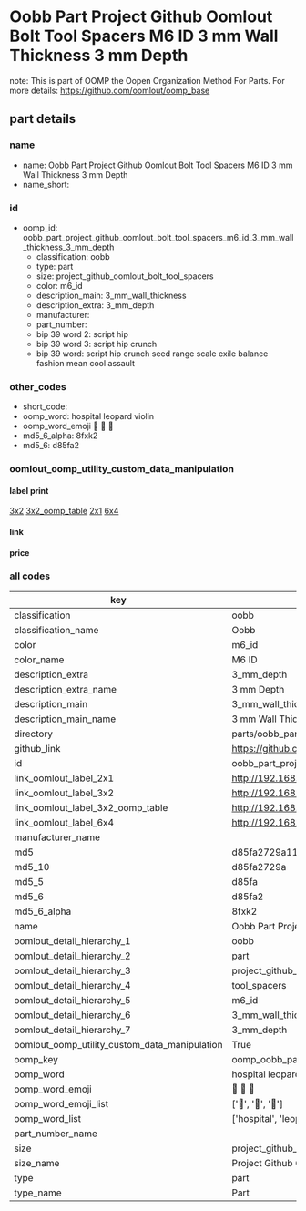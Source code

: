 # Oobb Part Project Github Oomlout Bolt Tool Spacers M6 ID 3 mm Wall Thickness 3 mm Depth  

note: This is part of OOMP the Oopen Organization Method For Parts. For more details: https://github.com/oomlout/oomp_base

##  part details
  







### name
* name: Oobb Part Project Github Oomlout Bolt Tool Spacers M6 ID 3 mm Wall Thickness 3 mm Depth
* name_short: 
### id
* oomp_id: oobb_part_project_github_oomlout_bolt_tool_spacers_m6_id_3_mm_wall_thickness_3_mm_depth
  * classification: oobb
  * type: part
  * size: project_github_oomlout_bolt_tool_spacers
  * color: m6_id
  * description_main: 3_mm_wall_thickness
  * description_extra: 3_mm_depth
  * manufacturer: 
  * part_number: 
  * bip 39 word 2: script hip
  * bip 39 word 3: script hip crunch
  * bip 39 word: script hip crunch seed range scale exile balance fashion mean cool assault

### other_codes
* short_code: 
* oomp_word: hospital leopard violin
* oomp_word_emoji :hospital: :leopard: :violin:
* md5_6_alpha: 8fxk2
* md5_6: d85fa2






### oomlout_oomp_utility_custom_data_manipulation
#### label print
[3x2](http://192.168.1.245:1112/?label=oomp%208fxk2)
[3x2_oomp_table](http://192.168.1.108:1112/?label=oomp%208fxk2)
[2x1](http://192.168.1.242:1112/?label=oomp%208fxk2)
[6x4](http://192.168.1.55:1112/?label=oomp%208fxk2)    

#### link

                              

#### price







### all codes 
| key | value |  
| --- | --- |  
| classification | oobb |  
| classification_name | Oobb |  
| color | m6_id |  
| color_name | M6 ID |  
| description_extra | 3_mm_depth |  
| description_extra_name | 3 mm Depth |  
| description_main | 3_mm_wall_thickness |  
| description_main_name | 3 mm Wall Thickness |  
| directory | parts/oobb_part_project_github_oomlout_bolt_tool_spacers_m6_id_3_mm_wall_thickness_3_mm_depth |  
| github_link | https://github.com/oomlout/oomlout_oomp_part_src/tree/main/parts/oobb_part_project_github_oomlout_bolt_tool_spacers_m6_id_3_mm_wall_thickness_3_mm_depth |  
| id | oobb_part_project_github_oomlout_bolt_tool_spacers_m6_id_3_mm_wall_thickness_3_mm_depth |  
| link_oomlout_label_2x1 | http://192.168.1.242:1112/?label=oomp%208fxk2 |  
| link_oomlout_label_3x2 | http://192.168.1.245:1112/?label=oomp%208fxk2 |  
| link_oomlout_label_3x2_oomp_table | http://192.168.1.108:1112/?label=oomp%208fxk2 |  
| link_oomlout_label_6x4 | http://192.168.1.55:1112/?label=oomp%208fxk2 |  
| manufacturer_name |  |  
| md5 | d85fa2729a11a9f70058ec2e69dafe0d |  
| md5_10 | d85fa2729a |  
| md5_5 | d85fa |  
| md5_6 | d85fa2 |  
| md5_6_alpha | 8fxk2 |  
| name | Oobb Part Project Github Oomlout Bolt Tool Spacers M6 ID 3 mm Wall Thickness 3 mm Depth |  
| oomlout_detail_hierarchy_1 | oobb |  
| oomlout_detail_hierarchy_2 | part |  
| oomlout_detail_hierarchy_3 | project_github_bolt |  
| oomlout_detail_hierarchy_4 | tool_spacers |  
| oomlout_detail_hierarchy_5 | m6_id |  
| oomlout_detail_hierarchy_6 | 3_mm_wall_thickness |  
| oomlout_detail_hierarchy_7 | 3_mm_depth |  
| oomlout_oomp_utility_custom_data_manipulation | True |  
| oomp_key | oomp_oobb_part_project_github_oomlout_bolt_tool_spacers_m6_id_3_mm_wall_thickness_3_mm_depth |  
| oomp_word | hospital leopard violin |  
| oomp_word_emoji | :hospital: :leopard: :violin: |  
| oomp_word_emoji_list | [':hospital:', ':leopard:', ':violin:'] |  
| oomp_word_list | ['hospital', 'leopard', 'violin'] |  
| part_number_name |  |  
| size | project_github_oomlout_bolt_tool_spacers |  
| size_name | Project Github Oomlout Bolt Tool Spacers |  
| type | part |  
| type_name | Part |  
